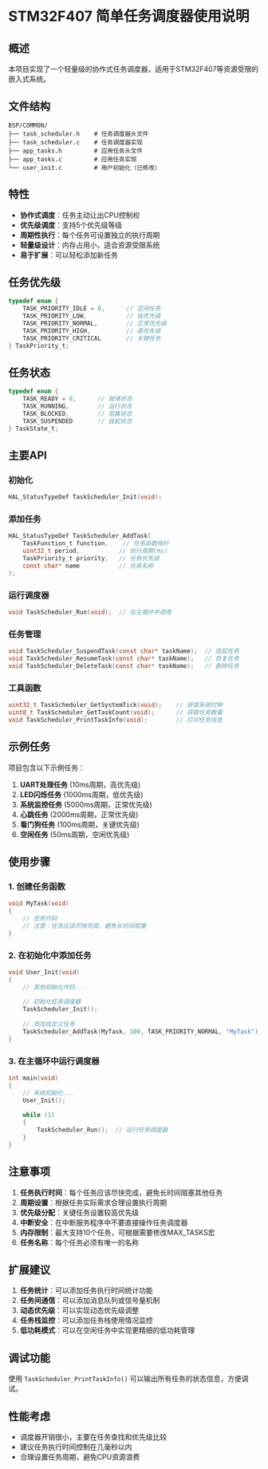 # STM32F407 简单任务调度器使用说明

## 概述
本项目实现了一个轻量级的协作式任务调度器，适用于STM32F407等资源受限的嵌入式系统。

## 文件结构
```
BSP/COMMON/
├── task_scheduler.h    # 任务调度器头文件
├── task_scheduler.c    # 任务调度器实现
├── app_tasks.h         # 应用任务头文件
├── app_tasks.c         # 应用任务实现
└── user_init.c         # 用户初始化（已修改）
```

## 特性
- **协作式调度**：任务主动让出CPU控制权
- **优先级调度**：支持5个优先级等级
- **周期性执行**：每个任务可设置独立的执行周期
- **轻量级设计**：内存占用小，适合资源受限系统
- **易于扩展**：可以轻松添加新任务

## 任务优先级
```c
typedef enum {
    TASK_PRIORITY_IDLE = 0,      // 空闲任务
    TASK_PRIORITY_LOW,           // 低优先级
    TASK_PRIORITY_NORMAL,        // 正常优先级
    TASK_PRIORITY_HIGH,          // 高优先级
    TASK_PRIORITY_CRITICAL       // 关键任务
} TaskPriority_t;
```

## 任务状态
```c
typedef enum {
    TASK_READY = 0,      // 就绪状态
    TASK_RUNNING,        // 运行状态
    TASK_BLOCKED,        // 阻塞状态
    TASK_SUSPENDED       // 挂起状态
} TaskState_t;
```

## 主要API
### 初始化
```c
HAL_StatusTypeDef TaskScheduler_Init(void);
```

### 添加任务
```c
HAL_StatusTypeDef TaskScheduler_AddTask(
    TaskFunction_t function,    // 任务函数指针
    uint32_t period,           // 执行周期(ms)
    TaskPriority_t priority,   // 任务优先级
    const char* name           // 任务名称
);
```

### 运行调度器
```c
void TaskScheduler_Run(void);  // 在主循环中调用
```

### 任务管理
```c
void TaskScheduler_SuspendTask(const char* taskName);  // 挂起任务
void TaskScheduler_ResumeTask(const char* taskName);   // 恢复任务
void TaskScheduler_DeleteTask(const char* taskName);   // 删除任务
```

### 工具函数
```c
uint32_t TaskScheduler_GetSystemTick(void);    // 获取系统时钟
uint8_t TaskScheduler_GetTaskCount(void);      // 获取任务数量
void TaskScheduler_PrintTaskInfo(void);        // 打印任务信息
```

## 示例任务
项目包含以下示例任务：

1. **UART处理任务** (10ms周期，高优先级)
2. **LED闪烁任务** (1000ms周期，低优先级)
3. **系统监控任务** (5000ms周期，正常优先级)
4. **心跳任务** (2000ms周期，正常优先级)
5. **看门狗任务** (100ms周期，关键优先级)
6. **空闲任务** (50ms周期，空闲优先级)

## 使用步骤

### 1. 创建任务函数
```c
void MyTask(void)
{
    // 任务代码
    // 注意：任务应该尽快完成，避免长时间阻塞
}
```

### 2. 在初始化中添加任务
```c
void User_Init(void)
{
    // 其他初始化代码...
    
    // 初始化任务调度器
    TaskScheduler_Init();
    
    // 添加自定义任务
    TaskScheduler_AddTask(MyTask, 100, TASK_PRIORITY_NORMAL, "MyTask");
}
```

### 3. 在主循环中运行调度器
```c
int main(void)
{
    // 系统初始化...
    User_Init();
    
    while (1)
    {
        TaskScheduler_Run();  // 运行任务调度器
    }
}
```

## 注意事项

1. **任务执行时间**：每个任务应该尽快完成，避免长时间阻塞其他任务
2. **周期设置**：根据任务实际需求合理设置执行周期
3. **优先级分配**：关键任务设置较高优先级
4. **中断安全**：在中断服务程序中不要直接操作任务调度器
5. **内存限制**：最大支持10个任务，可根据需要修改MAX_TASKS宏
6. **任务名称**：每个任务必须有唯一的名称

## 扩展建议

1. **任务统计**：可以添加任务执行时间统计功能
2. **任务间通信**：可以添加消息队列或信号量机制
3. **动态优先级**：可以实现动态优先级调整
4. **任务栈监控**：可以添加任务栈使用情况监控
5. **低功耗模式**：可以在空闲任务中实现更精细的低功耗管理

## 调试功能
使用 `TaskScheduler_PrintTaskInfo()` 可以输出所有任务的状态信息，方便调试。

## 性能考虑
- 调度器开销很小，主要在任务查找和优先级比较
- 建议任务执行时间控制在几毫秒以内
- 合理设置任务周期，避免CPU资源浪费
